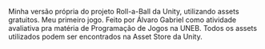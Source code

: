 Minha versão própria do projeto Roll-a-Ball da Unity, utilizando assets gratuitos. Meu primeiro jogo.
Feito por Álvaro Gabriel como atividade avaliativa pra matéria de Programação de Jogos na UNEB.
Todos os assets utilizados podem ser encontrados na Asset Store da Unity.
